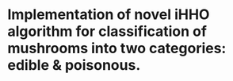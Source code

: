 # Implementation of novel iHHO algorithm for classification of mushrooms into two categories: edible & poisonous.

